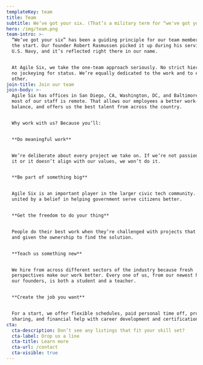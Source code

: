 ```yaml
---
templateKey: team
title: Team
subtitle: We’ve got your six. (That’s a military term for “we've got your back.”)
hero: /img/team.png
team-intro: >-
  “We’ve got your six” has been a guiding principle for our team members since
  the start. Our founder Robert Rasmussen picked it up during his service in the
  U.S. Navy, and it’s reflected right there in our name.


  At Agile Six, we take the one-team approach seriously. No strict hierarchies,
  no jockeying for status. We’re equally dedicated to the work and to each
  other. 
join-title: Join our team
join-body: >-
  Agile Six has offices in San Diego, CA, Washington, DC, and Baltimore, MD, but
  most of our staff is remote. That allows our employees a better work-life
  balance, and offers us the best talent from across the country.


  Why work with us? Because you’ll:


  **Do meaningful work**


  We’re deliberate about every project we take on. If we’re not passionate about
  it or it doesn’t align with our values, we won’t do it.


  **Be part of something big**


  Agile Six is an important player in the larger civic tech community. We’re
  united by a belief in helping government serve citizens better. 


  **Get the freedom to do your thing**


  People do their best work when they’re challenged with projects that matter
  and given the ownership to find the solution. 


  **Teach us something new**


  We hire from across different sectors of the industry because fresh
  perspectives make our work better. Every one of us, from our newest hire to
  our founders, is both a student and a teacher. 


  **Create the job you want**


  For a start, we offer flexible schedules, paid personal time off, profit
  sharing, and financial help with career development and certifications.
cta:
  cta-description: Don’t see any listings that fit your skill set?
  cta-label: Drop us a line
  cta-title: Learn more
  cta-url: /contact
  cta-visible: true
---
```


